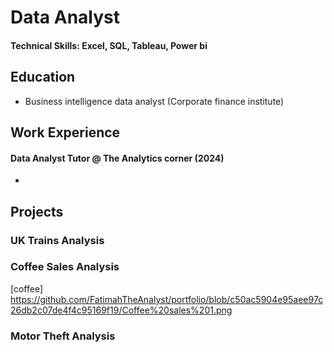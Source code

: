 # Data Analyst

#### Technical Skills: Excel, SQL, Tableau, Power bi

## Education
- Business intelligence data analyst (Corporate finance institute)

## Work Experience
#### Data Analyst Tutor @ The Analytics corner (2024)
- 
## Projects
### UK Trains Analysis 

### Coffee Sales Analysis
[coffee] https://github.com/FatimahTheAnalyst/portfolio/blob/c50ac5904e95aee97c26db2c07de4f4c95169f19/Coffee%20sales%201.png
### Motor Theft Analysis 





